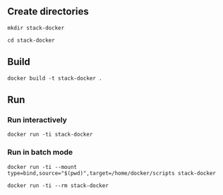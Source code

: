 ## Create directories

```
mkdir stack-docker
```

```
cd stack-docker
```

## Build

```
docker build -t stack-docker .
```


## Run



### Run interactively

```
docker run -ti stack-docker
```
### Run in batch mode

```
docker run -ti --mount type=bind,source="$(pwd)",target=/home/docker/scripts stack-docker 

```

```
docker run -ti --rm stack-docker
```



